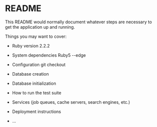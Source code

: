 # README

This README would normally document whatever steps are necessary to get the
application up and running.

Things you may want to cover:

* Ruby version
    2.2.2
* System dependencies
    Ruby5 --edge
* Configuration
    git checkout 
* Database creation

* Database initialization

* How to run the test suite

* Services (job queues, cache servers, search engines, etc.)

* Deployment instructions

* ...
